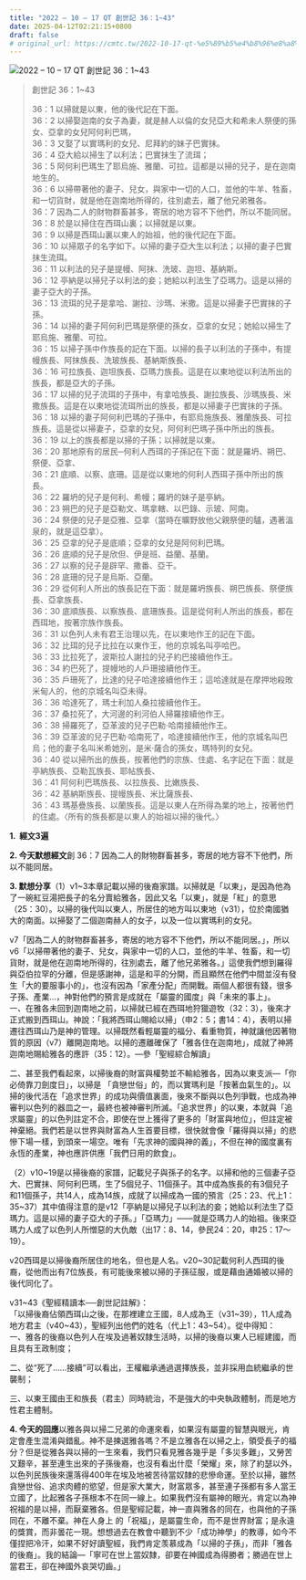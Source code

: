 ```yaml
---
title: "2022 – 10 – 17 QT 創世記 36：1~43"
date: 2025-04-12T02:21:15+0800
draft: false
# original_url: https://cmtc.tw/2022-10-17-qt-%e5%89%b5%e4%b8%96%e8%a8%98-36%ef%bc%9a143
---
```


![2022 – 10 – 17 QT 創世記 36：1\~43](/images/qt.jpg  "2022 – 10 – 17 QT 創世記 36：1\~43")

> 創世記 36：1\~43
>
> 36：1 以掃就是以東，他的後代記在下面。  
> 36：2 以掃娶迦南的女子為妻，就是赫人以倫的女兒亞大和希未人祭便的孫女、亞拿的女兒阿何利巴瑪，  
> 36：3 又娶了以實瑪利的女兒、尼拜約的妹子巴實抹。  
> 36：4 亞大給以掃生了以利法；巴實抹生了流珥；  
> 36：5 阿何利巴瑪生了耶烏施、雅蘭、可拉。這都是以掃的兒子，是在迦南地生的。  
> 36：6 以掃帶著他的妻子、兒女，與家中一切的人口，並他的牛羊、牲畜，和一切貨財，就是他在迦南地所得的，往別處去，離了他兄弟雅各。  
> 36：7 因為二人的財物群畜甚多，寄居的地方容不下他們，所以不能同居。  
> 36：8 於是以掃住在西珥山裏；以掃就是以東。  
> 36：9 以掃是西珥山裏以東人的始祖，他的後代記在下面。  
> 36：10 以掃眾子的名字如下。以掃的妻子亞大生以利法；以掃的妻子巴實抹生流珥。  
> 36：11 以利法的兒子是提幔、阿抹、洗玻、迦坦、基納斯。  
> 36：12 亭納是以掃兒子以利法的妾；她給以利法生了亞瑪力。這是以掃的妻子亞大的子孫。  
> 36：13 流珥的兒子是拿哈、謝拉、沙瑪、米撒。這是以掃妻子巴實抹的子孫。  
> 36：14 以掃的妻子阿何利巴瑪是祭便的孫女，亞拿的女兒；她給以掃生了耶烏施、雅蘭、可拉。  
> 36：15 以掃子孫中作族長的記在下面。以掃的長子以利法的子孫中，有提幔族長、阿抹族長、洗玻族長、基納斯族長、  
> 36：16 可拉族長、迦坦族長、亞瑪力族長。這是在以東地從以利法所出的族長，都是亞大的子孫。  
> 36：17 以掃的兒子流珥的子孫中，有拿哈族長、謝拉族長、沙瑪族長、米撒族長。這是在以東地從流珥所出的族長，都是以掃妻子巴實抹的子孫。  
> 36：18 以掃的妻子阿何利巴瑪的子孫中，有耶烏施族長、雅蘭族長、可拉族長。這是從以掃妻子，亞拿的女兒，阿何利巴瑪子孫中所出的族長。  
> 36：19 以上的族長都是以掃的子孫；以掃就是以東。  
> 36：20 那地原有的居民─何利人西珥的子孫記在下面：就是羅坍、朔巴、祭便、亞拿、  
> 36：21 底順、以察、底珊。這是從以東地的何利人西珥子孫中所出的族長。  
> 36：22 羅坍的兒子是何利、希幔；羅坍的妹子是亭納。  
> 36：23 朔巴的兒子是亞勒文、瑪拿轄、以巴錄、示玻、阿南。  
> 36：24 祭便的兒子是亞雅、亞拿（當時在曠野放他父親祭便的驢，遇著溫泉的，就是這亞拿）。  
> 36：25 亞拿的兒子是底順；亞拿的女兒是阿何利巴瑪。  
> 36：26 底順的兒子是欣但、伊是班、益蘭、基蘭。  
> 36：27 以察的兒子是辟罕、撒番、亞干。  
> 36：28 底珊的兒子是烏斯、亞蘭。  
> 36：29 從何利人所出的族長記在下面：就是羅坍族長、朔巴族長、祭便族長、亞拿族長、  
> 36：30 底順族長、以察族長、底珊族長。這是從何利人所出的族長，都在西珥地，按著宗族作族長。  
> 36：31 以色列人未有君王治理以先，在以東地作王的記在下面。  
> 36：32 比珥的兒子比拉在以東作王，他的京城名叫亭哈巴。  
> 36：33 比拉死了，波斯拉人謝拉的兒子約巴接續他作王。  
> 36：34 約巴死了，提幔地的人戶珊接續他作王。  
> 36：35 戶珊死了，比達的兒子哈達接續他作王；這哈達就是在摩押地殺敗米甸人的，他的京城名叫亞未得。  
> 36：36 哈達死了，瑪士利加人桑拉接續他作王。  
> 36：37 桑拉死了，大河邊的利河伯人掃羅接續他作王。  
> 36：38 掃羅死了，亞革波的兒子巴勒‧哈南接續他作王。  
> 36：39 亞革波的兒子巴勒‧哈南死了，哈達接續他作王，他的京城名叫巴烏；他的妻子名叫米希她別，是米‧薩合的孫女，瑪特列的女兒。  
> 36：40 從以掃所出的族長，按著他們的宗族、住處、名字記在下面：就是亭納族長、亞勒瓦族長、耶帖族長、  
> 36：41 阿何利巴瑪族長、以拉族長、比嫩族長、  
> 36：42 基納斯族長、提幔族長、米比薩族長、  
> 36：43 瑪基疊族長、以蘭族長。這是以東人在所得為業的地上，按著他們的住處。〈所有的族長都是以東人的始祖以掃的後代。〉

**1.  經文3遍**

**2. 今天默想經文**創 36：7 因為二人的財物群畜甚多，寄居的地方容不下他們，所以不能同居。

**3. 默想分享**（1）v1\~3本章記載以掃的後裔家譜。以掃就是「以東」，是因為他為了一碗紅豆湯把長子的名分賣給雅各，因此又名「以東」，就是「紅」的意思（25：30）。以掃的後代叫以東人，所居住的地方叫以東地（v31），位於南國猶大的南面。以掃娶了二個迦南赫人的女子，以及一位以實瑪利的女兒。

v7「因為二人的財物群畜甚多，寄居的地方容不下他們，所以不能同居。」，所以v6「以掃帶著他的妻子、兒女，與家中一切的人口，並他的牛羊、牲畜，和一切貨財，就是他在迦南地所得的，往別處去，離了他兄弟雅各。」這使我們想到羅得與亞伯拉罕的分離，但是感謝神，這是和平的分開，而且顯然在他們中間並沒有發生「大的要服事小的」，也沒有因為「家產分配」而開戰。兩個人都很有錢，很多子孫、產業…，神對他們的預言是成就在「屬靈的國度」與「未來的事上」。  
一、在雅各未回到迦南地之前，以掃就已經在西珥地狩獵遊牧（32：3），後來才正式搬到西珥山。神說：「我將西珥山賜給以掃」（申2：5；書14：4），表明以掃遷往西珥山乃是神的管理。以掃既然看輕屬靈的福分、看重物質，神就讓他因著物質的原因（v7）離開迦南地。以掃的遷離確保了「雅各住在迦南地」，成就了神將迦南地賜給雅各的應許（35：12）。—參「聖經綜合解讀」

二、甚至我們看起來，以掃後裔的財富與權勢並不輸給雅各，因為以東支派—「你必倚靠刀劍度日」，以掃是 「貪戀世俗」的，而以實瑪利是「按著血氣生的」。以掃的後代活在「追求世界」的成功與價值裏面，後來不斷與以色列爭戰，也成為神審判以色列的器皿之一，最終也被神審判所滅。「追求世界」的以東，本就與「追求屬靈」的以色列註定不合，即使在世上獲得了更多的「財富與地位」，但註定被神棄絕。我們若是以世界與財富為人生首要目標，很快就會像「羅得與以掃」的悲慘下場一樣，到頭來一場空。唯有「先求神的國與神的義」，不但在神的國度裏有永恆的產業，神也應許供應「我們日用的飲食」。

（2）v10\~19是以掃後裔的家譜，記載兒子與孫子的名字。以掃和他的三個妻子亞大、巴實抹、阿何利巴瑪，生了5個兒子、11個孫子。其中成為族長的有3個兒子和11個孫子，共14人，成為14族，成就了以掃成為一國的預言（25：23、代上1：35\~37）其中值得注意的是v12「亭納是以掃兒子以利法的妾；她給以利法生了亞瑪力。這是以掃的妻子亞大的子孫。」「亞瑪力」——就是亞瑪力人的始祖。後來亞瑪力人成了以色列人所憎惡的大仇敵（出17：8、14，參民24：20，申25：17～19）。

v20西珥是以掃後裔所居住的地名，但也是人名。v20\~30記載何利人西珥的後裔，從他而出有7位族長，有可能後來被以掃的子孫征服，或是藉由通婚被以掃的後代同化了。

v31\~43《聖經精讀本──創世記註解》：  
「以掃後裔佔領西珥山之後，在那裡建立王國，8人成為王（v31\~39），11人成為地方君主（v40\~43），聖經列出他們的姓名（代上1：43\~54）。從中得知：  
一、雅各的後裔以色列人在埃及過著奴隸生活時，以掃的後裔以東人已經建國，而且具有王政制度；

二、從“死了……接續”可以看出，王權繼承通過選擇族長，並非採用血統繼承的世襲制；

三、以東王國由王和族長（君主）同時統治，不是強大的中央執政體制，而是地方性君主體制。

**4. 今天的回應**以雅各與以掃二兄弟的命運來看，如果沒有屬靈的智慧與眼光，肯定會產生混淆與錯亂。神不是揀選雅各嗎？不是立雅各在以掃之上，領受長子的福分？但是從雅各與以掃的一生來看，我們只看見雅各幾乎是「多災多難」，又勞苦又艱辛，甚至連生出來的子孫後裔，也沒有看出什麼「榮耀」來，除了約瑟以外，以色列民族後來還落得400年在埃及地被苦待當奴隸的悲慘命運。至於以掃，雖然貪戀世俗、追求肉體的慾望，但是家大業大，財富眾多，甚至連子孫都有多人當王立國了，比起雅各子孫根本不在同一線上。如果我們沒有屬神的眼光，肯定以為神祝福的是以掃，而厭棄雅各。但是聖經記載，神一直與雅各的同在，也與他的子孫同在，不離不棄。神在人身上 的「祝福」，是屬靈生命，而不是世界財富；是永遠的獎賞，而非曇花一現。想想過去在教會中聽到不少「成功神學」的教導，如今不僅捏把冷汗，如果不好好讀聖經，我們肯定羡慕成為「以掃的子孫」，而非「雅各的後裔」。我的結論—「寧可在世上當奴隸，卻要在神國成為得勝者；勝過在世上當君王，卻在神國外哀哭切齒。」